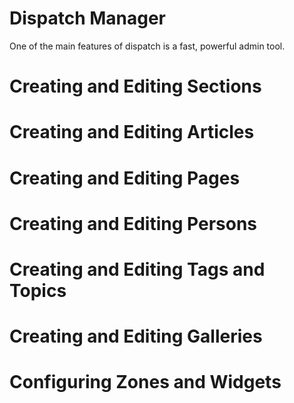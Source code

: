# Dispatch Manager

One of the main features of dispatch is a fast, powerful admin tool.

# Creating and Editing Sections

# Creating and Editing Articles

# Creating and Editing Pages

# Creating and Editing Persons

# Creating and Editing Tags and Topics

# Creating and Editing Galleries

# Configuring Zones and Widgets
